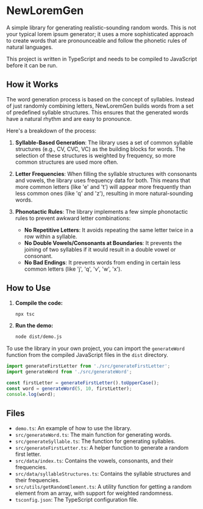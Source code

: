# NewLoremGen

A simple library for generating realistic-sounding random words. This is not your typical lorem ipsum generator; it uses a more sophisticated approach to create words that are pronounceable and follow the phonetic rules of natural languages.

This project is written in TypeScript and needs to be compiled to JavaScript before it can be run.

## How it Works

The word generation process is based on the concept of syllables. Instead of just randomly combining letters, NewLoremGen builds words from a set of predefined syllable structures. This ensures that the generated words have a natural rhythm and are easy to pronounce.

Here's a breakdown of the process:

1.  **Syllable-Based Generation**: The library uses a set of common syllable structures (e.g., CV, CVC, VC) as the building blocks for words. The selection of these structures is weighted by frequency, so more common structures are used more often.

2.  **Letter Frequencies**: When filling the syllable structures with consonants and vowels, the library uses frequency data for both. This means that more common letters (like 'e' and 't') will appear more frequently than less common ones (like 'q' and 'z'), resulting in more natural-sounding words.

3.  **Phonotactic Rules**: The library implements a few simple phonotactic rules to prevent awkward letter combinations:
    *   **No Repetitive Letters**: It avoids repeating the same letter twice in a row within a syllable.
    *   **No Double Vowels/Consonants at Boundaries**: It prevents the joining of two syllables if it would result in a double vowel or consonant.
    *   **No Bad Endings**: It prevents words from ending in certain less common letters (like 'j', 'q', 'v', 'w', 'x').

## How to Use

1.  **Compile the code:**

    ```bash
    npx tsc
    ```

2.  **Run the demo:**

    ```bash
    node dist/demo.js
    ```

To use the library in your own project, you can import the `generateWord` function from the compiled JavaScript files in the `dist` directory.

```typescript
import generateFirstLetter from './src/generateFirstLetter';
import generateWord from './src/generateWord';

const firstLetter = generateFirstLetter().toUpperCase();
const word = generateWord(5, 10, firstLetter);
console.log(word);
```

## Files

*   `demo.ts`: An example of how to use the library.
*   `src/generateWord.ts`: The main function for generating words.
*   `src/generateSyllable.ts`: The function for generating syllables.
*   `src/generateFirstLetter.ts`: A helper function to generate a random first letter.
*   `src/data/index.ts`: Contains the vowels, consonants, and their frequencies.
*   `src/data/syllableStructures.ts`: Contains the syllable structures and their frequencies.
*   `src/utils/getRandomElement.ts`: A utility function for getting a random element from an array, with support for weighted randomness.
*   `tsconfig.json`: The TypeScript configuration file.
